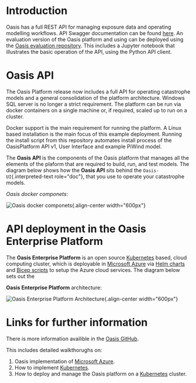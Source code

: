 # Introduction 

Oasis has a full REST API for managing exposure data and operating
modelling workflows. API Swagger documentation can be found
[here](http://api.oasislmfdev.org/swagger/). An evaluation version of
the Oasis platform and using can be deployed using the [Oasis evaluation
repository](https://github.com/OasisLMF/OasisEvaluation). This includes
a Jupyter notebook that illustrates the basic operation of the API,
using the Python API client.

# Oasis API

The Oasis Platform release now includes a full API for operating
catastrophe models and a general consolidation of the platform
architecture. Windows SQL server is no longer a strict requirement. The
platform can be run via docker containers on a single machine or, if
required, scaled up to run on a cluster.

Docker support is the main requirement for running the platform. A Linux
based installation is the main focus of this example deployment. Running
the install script from this repository automates install process of the
OasisPlatform API v1, User Interface and example PiWind model.

The **Oasis API** is the components of the Oasis platform that manages
all the elements of the plaform that are required to build, run, and
test models. The diagram below shows how the **Oasis API** sits behind
the `Oasis-UI`{.interpreted-text role="doc"}, that you use to operate
your catastrophe models.

*Oasis docker componets*:

![Oasis docker componets](https://github.com/OasisLMF/GenerateDocs/blob/feature/update_docs/src/images/oasis_containers.png){.align-center width="600px"}


# API deployment in the Oasis Enterprise Platform

The **Oasis Enterprise Platform** is an open source
[Kubernetes](https://kubernetes.io/docs/concepts/overview/) based, cloud
computing cluster, which is deployable in [Microsoft Azure](https://azure.microsoft.com/en-gb/resources/cloud-computing-dictionary/what-is-azure/) via 
[Helm charts](https://helm.sh/docs/topics/charts/) and [Bicep scripts](https://learn.microsoft.com/en-us/azure/azure-resource-manager/bicep/deployment-script-bicep)
to setup the Azure cloud services. The diagram below sets out the

**Oasis Enterprise Platform** architecture:

![Oasis Enterprise Platform Architecture](https://github.com/OasisLMF/GenerateDocs/blob/feature/update_docs/src/images/diag_oasis_components.png){.align-center
width="600px"}

# Links for further information

There is more information availible in the [Oasis GitHub](https://github.com/OasisLMF).

This includes detailed walkthorughs on:

1.  Oasis implementation of [Microsoft Azure](https://azure.microsoft.com/en-gb/resources/cloud-computing-dictionary/what-is-azure/).
2.  How to implement [Kubernetes](https://kubernetes.io/docs/concepts/overview/).
3.  How to deploy and manage the Oasis platform on a [Kubernetes](https://kubernetes.io/docs/concepts/overview/) cluster.
